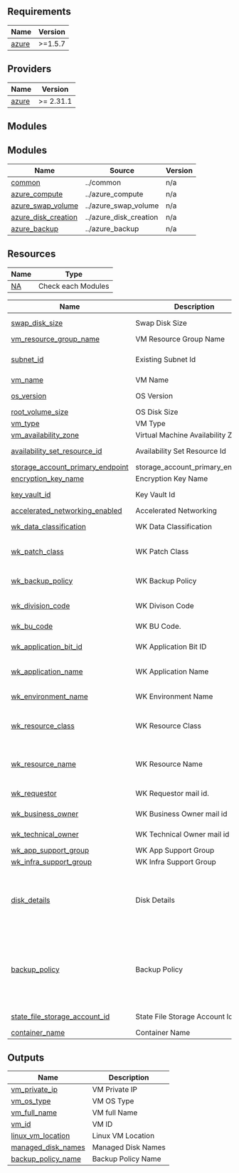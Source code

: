 <!-- BEGIN_TF_DOCS -->
## Requirements

| Name | Version |
|------|---------|
| <a name="requirement_azure"></a> [azure](#requirement\_azure) | >=1.5.7 |

## Providers

| Name | Version |
|------|---------|
| <a name="provider_azure"></a> [azure](#provider\_azure) | >= 2.31.1 |

## Modules

## Modules

| Name | Source | Version |
|------|--------|---------|
| <a name="common"></a> [common](#module\_common) | ../common | n/a |
| <a name="azure_compute"></a> [azure_compute](#module\_swap_disk) | ../azure_compute | n/a |
| <a name="azure_swap_volume"></a> [azure_swap_volume](#module\_azure_swap_volume) | ../azure_swap_volume | n/a |
| <a name="azure_disk_creation"></a> [azure_disk_creation](#module\_disk_creation) | ../azure_disk_creation | n/a |
| <a name="azure_backup"></a> [azure_backup](#module\_azure_backup) | ../azure_backup | n/a |


## Resources

| Name | Type |
|------|------|
| [NA](https://registry.terraform.io/providers/hashicorp/azurerm/latest) | Check each Modules |

| Name | Description | Type | Accepted Values|Example | Required | Default |
|------|-------------|------|----------------|--------|----------|---------|
| <a name="input_swap_disk_size"></a> [swap_disk_size](#input\swap_disk_size) |Swap Disk Size | `number` | Size of the Swap volume if swap disk not required give 0 | 16 |  yes |  |
| <a name="input_vm_resource_group_name"></a> [vm_resource_group_name](#input\vm_resource_group_name) | VM Resource Group Name | `string` | Any Exisitng Resource Group Name| terraRG2 | yes |	|
| <a name="input_subnet_id"></a> [subnet_id](#input\subnet_id) | Existing Subnet Id | `string` | Exisitng Subnet Id| /subscriptions/bf1d9056-4f86-4901-9eea-122d3b998e90/resourceGroups/ZUSE2-GBS-GBSARENG-RGP-D1-WKServices-NETWORK/providers/Microsoft.Network/virtualNetworks/ZUSE2-GBS-GBSARENG-VNT-D1-WKServices/subnets/ZUSE2-GBS-GBSARENG-SUB-D1-BKE-WKServices | yes | |
| <a name="input_vm_name"></a> [vm_name](#input\vm_name) | VM Name | `string` | Any VM Name | ubun2024 | yes |	|
| <a name="input_os_version"></a> [os_version](#input\os_version) | OS Version | `string` | Supported Linux OS version  | "RHEL-8.1", "RHEL-8.2", "RHEL-8.4", "RHEL-8.6", "RHEL-8.8","RHEL-9.0","Ubuntu-18.04-LTS", "Ubuntu-20.04-LTS", "OracleLinux-8.3","OracleLinux-8.9","RockyLinux-9" | yes | |
| <a name="input_root_volume_size"></a> [root_volume_size](#input\root_volume_size) | OS Disk Size | `number` | OS Disk Size | 512 |yes | 128 |
| <a name="input_vm_type"></a> [vm_type](#input\vm_type) | VM Type | `string` | Type of VM | Standard_B2s |yes | |
| <a name="input_vm_availability_zone"></a> [vm_availability_zone](#input\vm_availability_zone) | Virtual Machine Availability Zone | `number` | 0,1,2,3  | 2 |optional | 0 |
| <a name="input_availability_set_resource_id"></a> [availability_set_resource_id](#input\availability_set_resource_id) | Availability Set Resource Id | `string` | Availability Set Resource Id | /subscriptions/bf1d9056-4f86-4901-9eea-122d3b998e90/resourceGroups/terraRG/providers/Microsoft.Compute/availabilitySets/availseteastus2  |optional |	|
| <a name="input_storage_account_primary_endpoint"></a> [storage_account_primary_endpoint](#input\storage_account_primary_endpoint) | storage_account_primary_endpoint | `string` | storage_account_primary_endpoint | https://bootdiagstorageacc01.blob.core.windows.net/ |yes | |
| <a name="input_encryption_key_name"></a> [encryption_key_name](#input\encryption_key_name) | Encryption Key Name | `string` | Encryption Key Name  | terrakey |optional |  |
| <a name="input_key_vault_id"></a> [key_vault_id](#input\key_vault_id) | Key Vault Id | `string` | Key Vault Id | /subscriptions/bf1d9056-4f86-4901-9eea-122d3b998e90/resourceGroups/terraRG/providers/Microsoft.KeyVault/vaults/terraformtestvault | optional |	|
| <a name="input_accelerated_networking_enabled"></a> [accelerated_networking_enabled](#input\accelerated_networking_enabled) | Accelerated Networking | `string` | Accelerated Networking(true/false) | true | optional | false |
| <a name="input_wk_data_classification"></a> [wk_data_classification](#input\_wk_data_classification) | WK Data Classification | `string` | Provide any one of the value (public, internal, confidential, restricted) | internal |yes | |
| <a name="input_wk_patch_class"></a> [wk_patch_class](#input\_wk_patch_class) | WK Patch Class | `string` | Please refer the SOP document and provide correct patch class tag value. Make sure it should end with *_BF | c2w2tg2z1_BF |yes |  |
| <a name="input_wk_backup_policy"></a> [wk_backup_policy](#input\_wk_backup_policy) | WK Backup Policy | `string` | Please mention backup policy values like [no- NoBKP / days - 30daysBKP / weekly - 13WeekBKP / monthly - 24MonthBKP] | days |yes |  |
| <a name="input_wk_division_code"></a> [wk\_division\_code](#input\_wk\_division\_code) | WK Divison Code | `string` | Start with 'd' followed by three digits (e.g.,d123).| d001 | yes |
| <a name="input_wk_bu_code"></a> [wk\_bu_code](#input\wk\_bu_\code) | WK BU Code. | `string` | Start with 'b' followed by three digits (e.g., b123).| b005 | yes |
| <a name="input_wk_application_bit_id"></a> [wk_application_bit_id](#input\_wk_application_bit_id) | WK Application Bit ID | `string` | Exactly 12 characters long and can contain letters and digits.| 041800001W0K | yes |
| <a name="input_wk_application_name"></a> [wk_application_name](#input\_wk_application_name) | WK Application Name | `string` | Start and end with a lowercase letter or digit and can only contain lowercase letters, digits, spaces, dots, underscores and hyphens.| application VM | yes |
| <a name="input_wk_environment_name"></a> [wk_environment_name](#input\_wk_environment_name) | WK Environment Name | `string` | Accepts any one of the value dev, tst, int, qae, stg, uat, prd, dre, non, lte.| prd |yes |
| <a name="input_wk_resource_class"></a> [wk_resource_class](#input\_wk_resource_class) | WK Resource Class | `string` | Start and end with an alphanumeric character and can contain alphanumeric characters, underscores, dots, hyphens and spaces in between.| virtual server | yes |
| <a name="input_wk_resource_name"></a> [wk_resource_name](#input\_wk_resource_name) | WK Resource Name | `string` | Start and end with an alphanumeric character and can contain alphanumeric characters, underscores, dots, hyphens and spaces in between.| qaciz81 |yes |
| <a name="input_wk_requestor"></a> [wk_requestor](#input\_wk_requestor) | WK Requestor mail id. | `string` | Email.id should be firstname.lastname@wolterskluwer.com.| abc.xyz@wolterskluwer.com |yes |
| <a name="input_wk_business_owner"></a> [wk_business_owner](#input\_wk_business_owner) | WK Business Owner mail id | `string` | Email.id should be firstname.lastname@wolterskluwer.com.| abc.xyz@wolterskluwer.com | yes |
| <a name="input_wk_technical_owner"></a> [wk_technical_owner](#input\_wk_technical_owner) | WK Technical Owner mail id | `string` | Email.id should be firstname.lastname@wolterskluwer.com.| abc.xyz@wolterskluwer.com | yes |
| <a name="input_wk_app_support_group"></a> [wk_app_support_group](#input\_wk_app_support_group) | WK App Support Group | `string` | Provide valid Rainier assignment group.| app supp |yes |
| <a name="input_wk_infra_support_group"></a> [wk_infra_support_group](#input\_wk_infra_support_group) | WK Infra Support Group | `string` | Provide valid Rainier assignment group.| infra support | yes |
| <a name="disk_details"></a> [disk_details](#input\disk_details) |Disk Details | `list` | [{<br>LogicalUnitNumber, storage_account_type, hostCache, disk_size_gb, DeviceName<br>}]  | [{<br>"device_name"= "AddDisk40",<br>"storage_account_type"="Premium_LRS",<br>"disk_size_gb"=8,<br>"logical_unit_number"=33,<br>"host_cache"="None"<br>}]  | Optional |  |
| <a name="input_backup_policy"></a> [backup_policy](#input\backup_policy) |Backup Policy | `string` | {<br>recovery_services_vault_name, recovery_services_vault_resource_group_name, backup_policy_name, backup_frequency, backup_time, weekdays, retention_count<br>} | {<br> "recovery_services_vault_name"= "revoveryvaulteastus2terraRG2",<br>"recovery_services_vault_resource_group_name"="terraRG2",<br>backup_policy_name="terrapolicyBK26",<br> "backup_frequency"="Daily",<br>"backup_time"="22:00","weekdays"=["Tuesday","Wednesday"],<br>"retention_count"=null<br>} |  | 
| <a name="input_state_file_storage_account_id"></a> [state_file_storage_account_id](#input\state_file_storage_account_id) | State File Storage Account Id | `string` | Storage Account ID where state file will be stored| /subscriptions/bf1d9056-4f86-4901-9eea-122d3b998e90/resourceGroups/terraRG/providers/Microsoft.Storage/storageAccounts/bootdiagstorageacc01  | yes |  | 
| <a name="input_container_name"></a> [container_name](#input\container_name) | Container Name | `string` | Container Name | statefilecontainer | yes |  | 

## Outputs

| Name | Description |
|------|-------------|
| <a name="vm_private_ip"></a> [vm_private_ip](#output\vm_private_ip) | VM Private IP |
| <a name="vm_os_type"></a> [vm_os_type](#output\vm_os_type) | VM OS Type |
| <a name="vm_full_name"></a> [vm_full_name](#output\vm_full_name) | VM full Name |
| <a name="vm_id"></a> [vm_id](#output\vm_id) | VM ID |
| <a name="linux_vm_location"></a> [linux_vm_location](#output\linux_vm_location) | Linux VM Location |
| <a name="managed_disk_names"></a> [managed_disk_names](#output\managed_disk_names) | Managed Disk Names |
| <a name="backup_policy_name"></a> [backup_policy_name](#output\backup_policy_name) | Backup Policy Name |

<!-- END_TF_DOCS -->